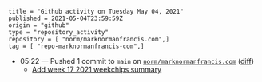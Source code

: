 ```
title = "Github activity on Tuesday May 04, 2021"
published = 2021-05-04T23:59:59Z
origin = "github"
type = "repository_activity"
repository = [ "norm/marknormanfrancis.com",]
tag = [ "repo-marknormanfrancis-com",]
```

* 05:22 — Pushed 1 commit to `main` on [`norm/marknormanfrancis.com`](https://github.com/norm/marknormanfrancis.com) ([diff](https://github.com/norm/marknormanfrancis.com/compare/88057e703aacef05946c1325eef5837b355b563a..2dcf063c85928feffeb530ab521e281597b22819))
  * [Add week 17 2021 weekchips summary](https://github.com/norm/marknormanfrancis.com/commit/2dcf063c85928feffeb530ab521e281597b22819)
